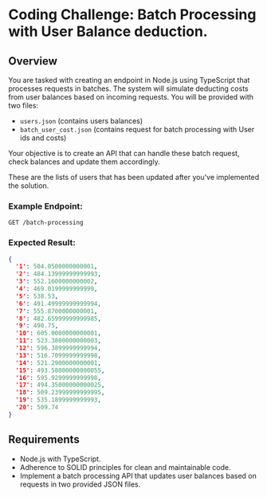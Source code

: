 # Coding Challenge: Batch Processing with User Balance deduction.

## Overview
You are tasked with creating an endpoint in Node.js using TypeScript that processes requests in batches. The system will simulate deducting costs from user balances based on incoming requests. You will be provided with two files:
- `users.json` (contains users balances)
- `batch_user_cost.json` (contains request for batch processing with User ids and costs)

Your objective is to create an API that can handle these batch request, check balances and update them accordingly.

These are the lists of users that has been updated after you've implemented the solution.

### Example Endpoint:
``
GET /batch-processing
``

### Expected Result:
```json
{
  '1': 504.0500000000001,
  '2': 484.13999999999993,
  '3': 552.1600000000002,
  '4': 469.0199999999999,
  '5': 538.53,
  '6': 491.49999999999994,
  '7': 555.8700000000001,
  '8': 482.65999999999985,
  '9': 490.75,
  '10': 605.0000000000001,
  '11': 523.3800000000003,
  '12': 596.3899999999994,
  '13': 516.7099999999998,
  '14': 521.2900000000001,
  '15': 493.58000000000055,
  '16': 595.9299999999998,
  '17': 494.35000000000025,
  '18': 509.23999999999995,
  '19': 535.1899999999993,
  '20': 509.74
}
```

## Requirements
- Node.js with TypeScript.
- Adherence to SOLID principles for clean and maintainable code.
- Implement a batch processing API that updates user balances based on requests in two provided JSON files.